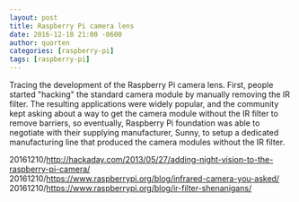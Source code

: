 ```yaml
---
layout: post
title: Raspberry Pi camera lens
date: 2016-12-10 21:00 -0600
author: quorten
categories: [raspberry-pi]
tags: [raspberry-pi]
---
```


Tracing the development of the Raspberry Pi camera lens.  First,
people started "hacking" the standard camera module by manually
removing the IR filter.  The resulting applications were widely
popular, and the community kept asking about a way to get the camera
module without the IR filter to remove barriers, so eventually,
Raspberry Pi foundation was able to negotiate with their supplying
manufacturer, Sunny, to setup a dedicated manufacturing line that
produced the camera modules without the IR filter.

20161210/http://hackaday.com/2013/05/27/adding-night-vision-to-the-raspberry-pi-camera/  
20161210/https://www.raspberrypi.org/blog/infrared-camera-you-asked/  
20161210/https://www.raspberrypi.org/blog/ir-filter-shenanigans/
